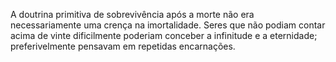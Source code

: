 ﻿A doutrina primitiva de sobrevivência após a morte não era necessariamente uma crença na imortalidade. Seres que não podiam contar acima de vinte dificilmente poderiam conceber a infinitude e a eternidade; preferivelmente pensavam em repetidas encarnações.